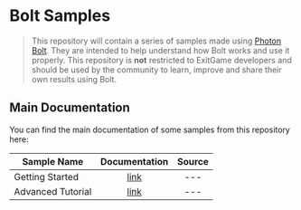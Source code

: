 # Bolt Samples

> This repository will contain a series of samples made using [Photon Bolt](https://www.photonengine.com/en-US/BOLT). They are intended to help understand how Bolt works and use it properly. This repository is **not** restricted to ExitGame developers and should be used by the community to learn, improve and share their own results using Bolt.

## Main Documentation

You can find the main documentation of some samples from this repository here: 

| Sample Name          | Documentation                                                                                 | Source |
| -------------------- |:---------------------------------------------------------------------------------------------:| :-----:|
| Getting Started      | [link](https://doc.photonengine.com/en-us/bolt/current/getting-started/bolt-101-wizard-setup) | ---    |
| Advanced Tutorial    | [link](https://doc.photonengine.com/en-us/bolt/current/advanced-tutorial/overview)            | ---    |